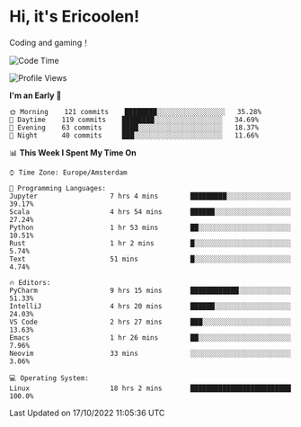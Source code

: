 # Hi, it's Ericoolen!
Coding and gaming！

<!--START_SECTION:waka-->
![Code Time](http://img.shields.io/badge/Code%20Time-450%20hrs%2015%20mins-blue)

![Profile Views](http://img.shields.io/badge/Profile%20Views-3-blue)

**I'm an Early 🐤** 

```text
🌞 Morning    121 commits    ████████░░░░░░░░░░░░░░░░░   35.28% 
🌆 Daytime    119 commits    ████████░░░░░░░░░░░░░░░░░   34.69% 
🌃 Evening    63 commits     ████░░░░░░░░░░░░░░░░░░░░░   18.37% 
🌙 Night      40 commits     ███░░░░░░░░░░░░░░░░░░░░░░   11.66%

```


📊 **This Week I Spent My Time On** 

```text
⌚︎ Time Zone: Europe/Amsterdam

💬 Programming Languages: 
Jupyter                  7 hrs 4 mins        █████████░░░░░░░░░░░░░░░░   39.17% 
Scala                    4 hrs 54 mins       ██████░░░░░░░░░░░░░░░░░░░   27.24% 
Python                   1 hr 53 mins        ██░░░░░░░░░░░░░░░░░░░░░░░   10.51% 
Rust                     1 hr 2 mins         █░░░░░░░░░░░░░░░░░░░░░░░░   5.74% 
Text                     51 mins             █░░░░░░░░░░░░░░░░░░░░░░░░   4.74%

🔥 Editors: 
PyCharm                  9 hrs 15 mins       ████████████░░░░░░░░░░░░░   51.33% 
IntelliJ                 4 hrs 20 mins       ██████░░░░░░░░░░░░░░░░░░░   24.03% 
VS Code                  2 hrs 27 mins       ███░░░░░░░░░░░░░░░░░░░░░░   13.63% 
Emacs                    1 hr 26 mins        ██░░░░░░░░░░░░░░░░░░░░░░░   7.96% 
Neovim                   33 mins             ░░░░░░░░░░░░░░░░░░░░░░░░░   3.06%

💻 Operating System: 
Linux                    18 hrs 2 mins       █████████████████████████   100.0%

```


 Last Updated on 17/10/2022 11:05:36 UTC
<!--END_SECTION:waka-->

